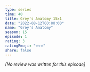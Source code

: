 ```yaml
---
type: series
time: 40
title: Grey's Anatomy 15x1
date: "2022-08-12T00:00:00"
name: "Grey's Anatomy"
season: 15
episode: 1
rating: 3
ratingEmoji: "⭐️⭐️⭐️"
share: false
---
```


_[No review was written for this episode]_
